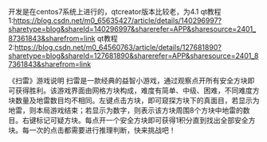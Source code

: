 开发是在centos7系统上进行的，qtcreator版本比较老，为4.1
qt教程1:https://blog.csdn.net/m0_65635427/article/details/140296997?sharetype=blog&shareId=140296997&sharerefer=APP&sharesource=2401_87361843&sharefrom=link
qt教程2:https://blog.csdn.net/m0_64560763/article/details/127681890?sharetype=blog&shareId=127681890&sharerefer=APP&sharesource=2401_87361843&sharefrom=link


《扫雷》游戏说明
扫雷是一款经典的益智小游戏，通过观察点开所有安全方块即可获得胜利。该游戏界面由网格方块构成，难度有简单、中级、困难，不同难度方块数量及地雷数目均不相同。左键点击方块，即可窥探方块下的真面目，若显示为地雷，则本局游戏结束；若显示为数字，则表示该方块周围8个方块中地雷的数目。右键标记可疑方块。每点开一个安全方块即可获得1积分直到找出全部安全方块。每一次的点击都需要进行推理判断，快来挑战吧！

